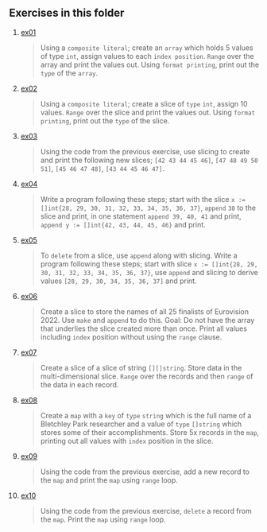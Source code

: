 ## Exercises in this folder
1. [ex01](04.ex01.go)
    > Using a `composite literal`; create an `array` which holds 5 values of type `int`, assign values to each `index position`. `Range` over the array and print the values out. Using `format printing`, print out the `type` of the `array`.
2. [ex02](04.ex02.go)
    > Using a `composite literal`; create a slice of `type` `int`, assign 10 values. `Range` over the slice and print the values out. Using `format printing`, print out the `type` of the slice.
3. [ex03](04.ex03.go)
    > Using the code from the previous exercise, use slicing to create and print the following new slices; `[42 43 44 45 46]`, `[47 48 49 50 51]`, `[45 46 47 48]`, `[43 44 45 46 47]`.
4. [ex04](04.ex04.go)
    > Write a program following these steps; start with the slice `x :=[]int{28, 29, 30, 31, 32, 33, 34, 35, 36, 37}`, `append` `38` to the slice and print, in one statement `append 39, 40, 41` and print, `append y := []int{42, 43, 44, 45, 46}` and print.
5. [ex05](04.ex05.go)
    > To `delete` from a slice, use `append` along with slicing. Write a program following these steps; start with slice `x := []int{28, 29, 30, 31, 32, 33, 34, 35, 36, 37}`, use `append` and slicing to derive values `[28, 29, 30, 34, 35, 36, 37]` and print.
6. [ex06](04.ex06.go)
    > Create a slice to store the names of all 25 finalists of Eurovision 2022. Use `make` and `append` to do this. Goal: Do not have the array that underlies the slice created more than once. Print all values including `index` position without using the `range` clause.
7. [ex07](04.ex07.go)
    > Create a slice of a slice of string `[][]string`. Store data in the multi-dimensional slice. `Range` over the records and then `range` of the data in each record.
8. [ex08](04.ex08.go)
    > Create a `map` with a `key` of `type` `string` which is the full name of a Bletchley Park researcher and a value of `type` `[]string` which stores some of their accomplishments. Store 5x records in the `map`, printing out all values with `index` position in the slice.
9. [ex09](04.ex09.go)
    > Using the code from the previous exercise, add a new record to the `map` and print the `map` using `range` loop.
10. [ex10](04.ex10.go)
    > Using the code from the previous exercise, `delete` a record from the `map`. Print the `map` using `range` loop.






